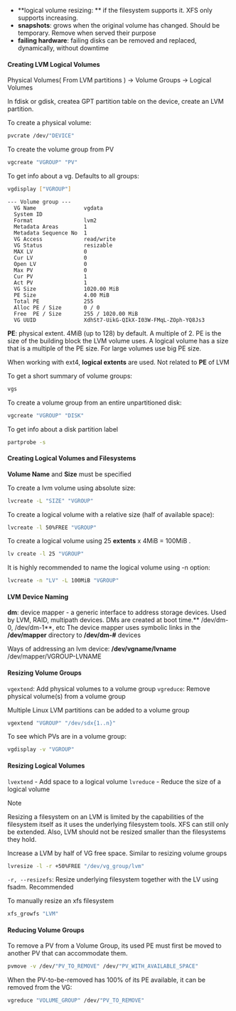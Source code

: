 
* **logical volume resizing: ** if the filesystem supports it. XFS only supports increasing.
* **snapshots**: grows when the original volume has changed. Should be temporary. Remove when served their purpose
* **failing hardware**: failing disks can be removed and replaced, dynamically, without downtime

#### Creating LVM Logical Volumes

Physical Volumes( From LVM partitions ) -> Volume Groups -> Logical Volumes

In fdisk or gdisk, createa GPT partition table on the device, create an LVM partition.

To create a physical volume:

``` bash
pvcrate /dev/"DEVICE"
```

To create the volume group from PV

``` bash
vgcreate "VGROUP" "PV"
```

To get info about a vg. Defaults to all groups:

``` bash
vgdisplay ["VGROUP"]
```

```
--- Volume group ---
  VG Name               vgdata
  System ID
  Format                lvm2
  Metadata Areas        1
  Metadata Sequence No  1
  VG Access             read/write
  VG Status             resizable
  MAX LV                0
  Cur LV                0
  Open LV               0
  Max PV                0
  Cur PV                1
  Act PV                1
  VG Size               1020.00 MiB
  PE Size               4.00 MiB
  Total PE              255
  Alloc PE / Size       0 / 0
  Free  PE / Size       255 / 1020.00 MiB
  VG UUID               XdhSt7-UikG-QIkX-I03W-FMqL-ZOph-YQ8Js3
```

**PE**: physical extent. 4MiB (up to 128) by default. A multiple of 2. PE is the size of the building block the LVM volume uses. A logical volume has a size that is a multiple of the PE size. For large volumes use big PE size.

When working with ext4, **logical extents** are used. Not related to **PE** of LVM

To get a short summary of volume groups:

``` bash
vgs
```

To create a volume group from an entire unpartitioned disk:

``` bash
vgcreate "VGROUP" "DISK"
```

To get info about a disk partition label

``` bash
partprobe -s
```

#### Creating Logical Volumes and Filesystems

**Volume Name** and **Size** must be specified

To create a lvm volume using absolute size:

``` bash
lvcreate -L "SIZE" "VGROUP"
```

To create a logical volume with a relative size (half of available space):

``` bash
lvcreate -l 50%FREE "VGROUP"
```

To create a logical volume using 25 **extents** x 4MiB = 100MiB .

``` bash
lv create -l 25 "VGROUP"
```

It is highly recommended to name the logical volume using -n option:

``` bash
lvcreate -n "LV" -L 100MiB "VGROUP"
```

#### LVM Device Naming

**dm**: device mapper - a generic interface to address storage devices. Used by LVM, RAID, multipath devices. DMs are created at boot time.** /dev/dm-0, /dev/dm-1**, etc
The device mapper uses symbolic links in the **/dev/mapper** directory to **/dev/dm-#** devices

Ways of addressing an lvm device:
  **/dev/vgname/lvname**
  /dev/mapper/VGROUP-LVNAME

#### Resizing Volume Groups

`vgextend`: Add physical volumes to a volume group
`vgreduce`: Remove physical volume(s) from a volume group

Multiple Linux LVM partitions can be added to a volume group

``` bash
vgextend "VGROUP" "/dev/sdx{1..n}"
```

To see which PVs are in a volume group:

``` bash
vgdisplay -v "VGROUP"
```

#### Resizing Logical Volumes

`lvextend` - Add space to a logical volume
`lvreduce` - Reduce the size of a logical volume

> [!NOTE]
> Resizing a filesystem on an LVM is limited by the capabilities of the filesystem itself as it uses the underlying filesystem tools. XFS can still only be extended. Also, LVM should not be resized smaller than the filesystems they hold.

Increase a LVM by half of VG free space. Similar to resizing volume groups

``` bash
lvresize -l -r +50%FREE "/dev/vg_group/lvm"
```

`-r, --resizefs`: Resize underlying filesystem together with the LV using fsadm. Recommended

To manually resize an xfs filesystem

``` bash
xfs_growfs "LVM"
```
#### Reducing Volume Groups

To remove a PV from a Volume Group, its used PE must first be moved to another PV that can accommodate them.

``` bash
pvmove -v /dev/"PV_TO_REMOVE" /dev/"PV_WITH_AVAILABLE_SPACE"
```

When the PV-to-be-removed has 100% of its PE available, it can be removed from the VG:

``` bash
vgreduce "VOLUME_GROUP" /dev/"PV_TO_REMOVE"
```

